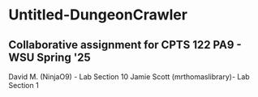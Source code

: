# Untitled-DungeonCrawler
Collaborative assignment for CPTS 122 PA9 - WSU Spring '25
---------------------------------------
David M. (NinjaO9) - Lab Section 10
Jamie Scott (mrthomaslibrary)- Lab Section 1
